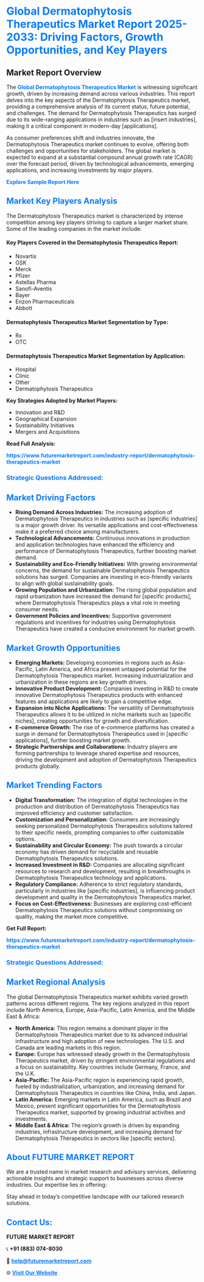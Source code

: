 <h1 style="color: #007BFF;">Global Dermatophytosis Therapeutics Market Report 2025-2033: Driving Factors, Growth Opportunities, and Key Players</h1>

<section id="overview">
<h2>Market Report Overview</h2>
<p>The <a href="https://www.futuremarketreport.com/industry-report/dermatophytosis-therapeutics-market" style="color: #007BFF; text-decoration: none;"><strong>Global Dermatophytosis Therapeutics Market</strong></a> is witnessing significant growth, driven by increasing demand across various industries. This report delves into the key aspects of the Dermatophytosis Therapeutics market, providing a comprehensive analysis of its current status, future potential, and challenges. The demand for Dermatophytosis Therapeutics has surged due to its wide-ranging applications in industries such as [insert industries], making it a critical component in modern-day [applications].</p>
<p>As consumer preferences shift and industries innovate, the Dermatophytosis Therapeutics market continues to evolve, offering both challenges and opportunities for stakeholders. The global market is expected to expand at a substantial compound annual growth rate (CAGR) over the forecast period, driven by technological advancements, emerging applications, and increasing investments by major players.</p>
</section>

<section id="overview">
<p><a href="https://www.futuremarketreport.com/request-sample/reportId=122665" style="color: #007BFF; text-decoration: none;"><strong>Explore Sample Report Here</strong></a></p>
</section>

<section id="key-players">
<h2 style="color: #007BFF;">Market Key Players Analysis</h2>
<p>The Dermatophytosis Therapeutics market is characterized by intense competition among key players striving to capture a larger market share. Some of the leading companies in the market include:</p>
<h4>Key Players Covered in the Dermatophytosis Therapeutics Report:</h4>
<ul><li>Novartis</li><li>GSK</li><li>Merck</li><li>Pfizer</li><li>Astellas Pharma</li><li>Sanofi-Aventis</li><li>Bayer</li><li>Enzon Pharmaceuticals</li><li>Abbott</li></ul>
<h4>Dermatophytosis Therapeutics Market Segmentation by Type:</h4>
<ul><li>Rx</li><li>OTC</li></ul>

<h4>Dermatophytosis Therapeutics Market Segmentation by Application:</h4>
<ul><li>Hospital</li><li>Clinic</li><li>Other</li><li>Dermatophytosis Therapeutics</li></ul>
<p><strong>Key Strategies Adopted by Market Players:</strong></p>
<ul>
<li>Innovation and R&D</li>
<li>Geographical Expansion</li>
<li>Sustainability Initiatives</li>
<li>Mergers and Acquisitions</li>
</ul>
</section>

<section>
<p><strong>Read Full Analysis: </strong></p><a href="https://www.futuremarketreport.com/industry-report/dermatophytosis-therapeutics-market" style="color: #007BFF; text-decoration: none;"><strong>https://www.futuremarketreport.com/industry-report/dermatophytosis-therapeutics-market</strong></a>
<h3 style="color: #007BFF;">Strategic Questions Addressed:</h3>
</section>

<section id="driving-factors">
<h2 style="color: #007BFF;">Market Driving Factors</h2>
<ul>
<li><strong>Rising Demand Across Industries:</strong> The increasing adoption of Dermatophytosis Therapeutics in industries such as [specific industries] is a major growth driver. Its versatile applications and cost-effectiveness make it a preferred choice among manufacturers.</li>
<li><strong>Technological Advancements:</strong> Continuous innovations in production and application technologies have enhanced the efficiency and performance of Dermatophytosis Therapeutics, further boosting market demand.</li>
<li><strong>Sustainability and Eco-Friendly Initiatives:</strong> With growing environmental concerns, the demand for sustainable Dermatophytosis Therapeutics solutions has surged. Companies are investing in eco-friendly variants to align with global sustainability goals.</li>
<li><strong>Growing Population and Urbanization:</strong> The rising global population and rapid urbanization have increased the demand for [specific products], where Dermatophytosis Therapeutics plays a vital role in meeting consumer needs.</li>
<li><strong>Government Policies and Incentives:</strong> Supportive government regulations and incentives for industries using Dermatophytosis Therapeutics have created a conducive environment for market growth.</li>
</ul>
</section>

<section id="growth-opportunities">
<h2 style="color: #007BFF;">Market Growth Opportunities</h2>
<ul>
<li><strong>Emerging Markets:</strong> Developing economies in regions such as Asia-Pacific, Latin America, and Africa present untapped potential for the Dermatophytosis Therapeutics market. Increasing industrialization and urbanization in these regions are key growth drivers.</li>
<li><strong>Innovative Product Development:</strong> Companies investing in R&D to create innovative Dermatophytosis Therapeutics products with enhanced features and applications are likely to gain a competitive edge.</li>
<li><strong>Expansion into Niche Applications:</strong> The versatility of Dermatophytosis Therapeutics allows it to be utilized in niche markets such as [specific niches], creating opportunities for growth and diversification.</li>
<li><strong>E-commerce Growth:</strong> The rise of e-commerce platforms has created a surge in demand for Dermatophytosis Therapeutics used in [specific applications], further boosting market growth.</li>
<li><strong>Strategic Partnerships and Collaborations:</strong> Industry players are forming partnerships to leverage shared expertise and resources, driving the development and adoption of Dermatophytosis Therapeutics products globally.</li>
</ul>
</section>

<section id="trending-factors">
<h2 style="color: #007BFF;">Market Trending Factors</h2>
<ul>
<li><strong>Digital Transformation:</strong> The integration of digital technologies in the production and distribution of Dermatophytosis Therapeutics has improved efficiency and customer satisfaction.</li>
<li><strong>Customization and Personalization:</strong> Consumers are increasingly seeking personalized Dermatophytosis Therapeutics solutions tailored to their specific needs, prompting companies to offer customizable options.</li>
<li><strong>Sustainability and Circular Economy:</strong> The push towards a circular economy has driven demand for recyclable and reusable Dermatophytosis Therapeutics solutions.</li>
<li><strong>Increased Investment in R&D:</strong> Companies are allocating significant resources to research and development, resulting in breakthroughs in Dermatophytosis Therapeutics technology and applications.</li>
<li><strong>Regulatory Compliance:</strong> Adherence to strict regulatory standards, particularly in industries like [specific industries], is influencing product development and quality in the Dermatophytosis Therapeutics market.</li>
<li><strong>Focus on Cost-Effectiveness:</strong> Businesses are exploring cost-efficient Dermatophytosis Therapeutics solutions without compromising on quality, making the market more competitive.</li>
</ul>
</section>

<section>
<p><strong>Get Full Report: </strong></p><a href="https://www.futuremarketreport.com/industry-report/dermatophytosis-therapeutics-market" style="color: #007BFF; text-decoration: none;"><strong>https://www.futuremarketreport.com/industry-report/dermatophytosis-therapeutics-market</strong></a>
<h3 style="color: #007BFF;">Strategic Questions Addressed:</h3>
</section>


<section id="regional-analysis">
<h2 style="color: #007BFF;">Market Regional Analysis</h2>
<p>The global Dermatophytosis Therapeutics market exhibits varied growth patterns across different regions. The key regions analyzed in this report include North America, Europe, Asia-Pacific, Latin America, and the Middle East & Africa:</p>
<ul>
<li><strong>North America:</strong> This region remains a dominant player in the Dermatophytosis Therapeutics market due to its advanced industrial infrastructure and high adoption of new technologies. The U.S. and Canada are leading markets in this region.</li>
<li><strong>Europe:</strong> Europe has witnessed steady growth in the Dermatophytosis Therapeutics market, driven by stringent environmental regulations and a focus on sustainability. Key countries include Germany, France, and the U.K.</li>
<li><strong>Asia-Pacific:</strong> The Asia-Pacific region is experiencing rapid growth, fueled by industrialization, urbanization, and increasing demand for Dermatophytosis Therapeutics in countries like China, India, and Japan.</li>
<li><strong>Latin America:</strong> Emerging markets in Latin America, such as Brazil and Mexico, present significant opportunities for the Dermatophytosis Therapeutics market, supported by growing industrial activities and investments.</li>
<li><strong>Middle East & Africa:</strong> The region’s growth is driven by expanding industries, infrastructure development, and increasing demand for Dermatophytosis Therapeutics in sectors like [specific sectors].</li>
</ul>
</section>

<footer>
<h2 style="color: #007BFF;">About FUTURE MARKET REPORT</h2>
<p>We are a trusted name in market research and advisory services, delivering actionable insights and strategic support to businesses across diverse industries. Our expertise lies in offering:</p>

<p>Stay ahead in today’s competitive landscape with our tailored research solutions.</p>

<h2 style="color: #007BFF;">Contact Us:</h2>
<p><strong>FUTURE MARKET REPORT</strong></p>
<p>📞 <strong>+91 (883) 074-8030</strong></p>
<p>📧 <strong><a href="mailto:help@futuremarketreport.com" style="color: #007BFF;">help@futuremarketreport.com</a></strong></p>
<p>🌐 <strong><a href="https://www.futuremarketreport.com/" style="color: #007BFF;">Visit Our Website</a></strong></p>
</footer>